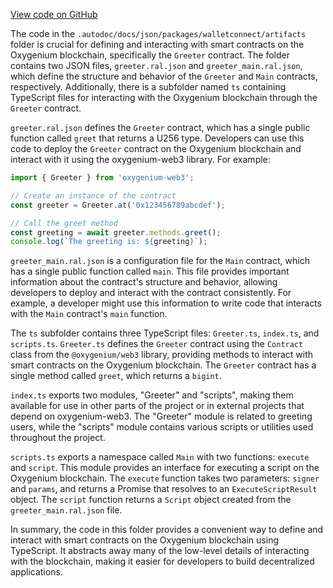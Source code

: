 [View code on GitHub](https://github.com/oxygenium-network/oxygenium-web3/.autodoc/docs/json/packages/walletconnect/artifacts)

The code in the `.autodoc/docs/json/packages/walletconnect/artifacts` folder is crucial for defining and interacting with smart contracts on the Oxygenium blockchain, specifically the `Greeter` contract. The folder contains two JSON files, `greeter.ral.json` and `greeter_main.ral.json`, which define the structure and behavior of the `Greeter` and `Main` contracts, respectively. Additionally, there is a subfolder named `ts` containing TypeScript files for interacting with the Oxygenium blockchain through the `Greeter` contract.

`greeter.ral.json` defines the `Greeter` contract, which has a single public function called `greet` that returns a U256 type. Developers can use this code to deploy the `Greeter` contract on the Oxygenium blockchain and interact with it using the oxygenium-web3 library. For example:

```javascript
import { Greeter } from 'oxygenium-web3';

// Create an instance of the contract
const greeter = Greeter.at('0x123456789abcdef');

// Call the greet method
const greeting = await greeter.methods.greet();
console.log(`The greeting is: ${greeting}`);
```

`greeter_main.ral.json` is a configuration file for the `Main` contract, which has a single public function called `main`. This file provides important information about the contract's structure and behavior, allowing developers to deploy and interact with the contract consistently. For example, a developer might use this information to write code that interacts with the `Main` contract's `main` function.

The `ts` subfolder contains three TypeScript files: `Greeter.ts`, `index.ts`, and `scripts.ts`. `Greeter.ts` defines the `Greeter` contract using the `Contract` class from the `@oxygenium/web3` library, providing methods to interact with smart contracts on the Oxygenium blockchain. The `Greeter` contract has a single method called `greet`, which returns a `bigint`.

`index.ts` exports two modules, "Greeter" and "scripts", making them available for use in other parts of the project or in external projects that depend on oxygenium-web3. The "Greeter" module is related to greeting users, while the "scripts" module contains various scripts or utilities used throughout the project.

`scripts.ts` exports a namespace called `Main` with two functions: `execute` and `script`. This module provides an interface for executing a script on the Oxygenium blockchain. The `execute` function takes two parameters: `signer` and `params`, and returns a Promise that resolves to an `ExecuteScriptResult` object. The `script` function returns a `Script` object created from the `greeter_main.ral.json` file.

In summary, the code in this folder provides a convenient way to define and interact with smart contracts on the Oxygenium blockchain using TypeScript. It abstracts away many of the low-level details of interacting with the blockchain, making it easier for developers to build decentralized applications.
